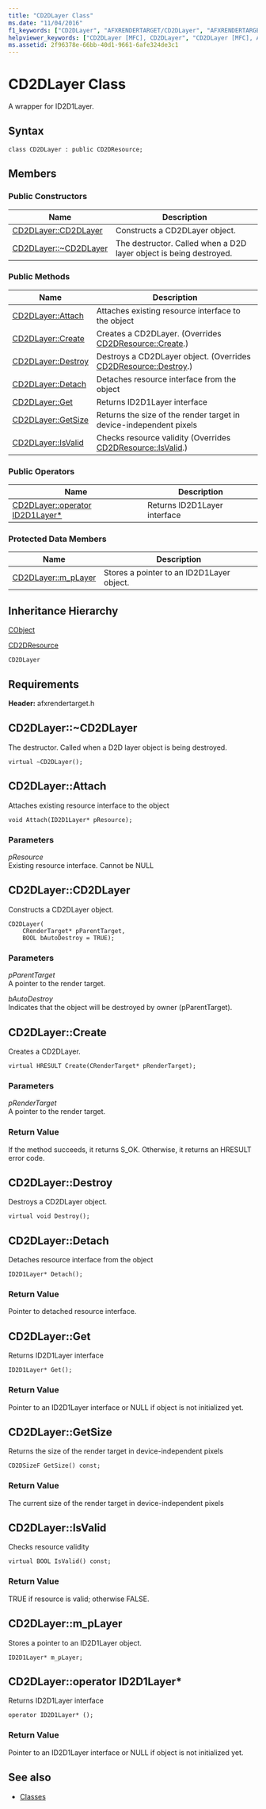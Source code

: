 ```yaml
---
title: "CD2DLayer Class"
ms.date: "11/04/2016"
f1_keywords: ["CD2DLayer", "AFXRENDERTARGET/CD2DLayer", "AFXRENDERTARGET/CD2DLayer::CD2DLayer", "AFXRENDERTARGET/CD2DLayer::Attach", "AFXRENDERTARGET/CD2DLayer::Create", "AFXRENDERTARGET/CD2DLayer::Destroy", "AFXRENDERTARGET/CD2DLayer::Detach", "AFXRENDERTARGET/CD2DLayer::Get", "AFXRENDERTARGET/CD2DLayer::GetSize", "AFXRENDERTARGET/CD2DLayer::IsValid", "AFXRENDERTARGET/CD2DLayer::m_pLayer"]
helpviewer_keywords: ["CD2DLayer [MFC], CD2DLayer", "CD2DLayer [MFC], Attach", "CD2DLayer [MFC], Create", "CD2DLayer [MFC], Destroy", "CD2DLayer [MFC], Detach", "CD2DLayer [MFC], Get", "CD2DLayer [MFC], GetSize", "CD2DLayer [MFC], IsValid", "CD2DLayer [MFC], m_pLayer"]
ms.assetid: 2f96378e-66bb-40d1-9661-6afe324de3c1
---
```

# CD2DLayer Class

A wrapper for ID2D1Layer.

## Syntax

```
class CD2DLayer : public CD2DResource;
```

## Members

### Public Constructors

|Name|Description|
|----------|-----------------|
|[CD2DLayer::CD2DLayer](#cd2dlayer)|Constructs a CD2DLayer object.|
|[CD2DLayer::~CD2DLayer](#_dtorcd2dlayer)|The destructor. Called when a D2D layer object is being destroyed.|

### Public Methods

|Name|Description|
|----------|-----------------|
|[CD2DLayer::Attach](#attach)|Attaches existing resource interface to the object|
|[CD2DLayer::Create](#create)|Creates a CD2DLayer. (Overrides [CD2DResource::Create](../../mfc/reference/cd2dresource-class.md#create).)|
|[CD2DLayer::Destroy](#destroy)|Destroys a CD2DLayer object. (Overrides [CD2DResource::Destroy](../../mfc/reference/cd2dresource-class.md#destroy).)|
|[CD2DLayer::Detach](#detach)|Detaches resource interface from the object|
|[CD2DLayer::Get](#get)|Returns ID2D1Layer interface|
|[CD2DLayer::GetSize](#getsize)|Returns the size of the render target in device-independent pixels|
|[CD2DLayer::IsValid](#isvalid)|Checks resource validity (Overrides [CD2DResource::IsValid](../../mfc/reference/cd2dresource-class.md#isvalid).)|

### Public Operators

|Name|Description|
|----------|-----------------|
|[CD2DLayer::operator ID2D1Layer*](#operator_id2d1layer_star)|Returns ID2D1Layer interface|

### Protected Data Members

|Name|Description|
|----------|-----------------|
|[CD2DLayer::m_pLayer](#m_player)|Stores a pointer to an ID2D1Layer object.|

## Inheritance Hierarchy

[CObject](../../mfc/reference/cobject-class.md)

[CD2DResource](../../mfc/reference/cd2dresource-class.md)

`CD2DLayer`

## Requirements

**Header:** afxrendertarget.h

##  <a name="_dtorcd2dlayer"></a>  CD2DLayer::~CD2DLayer

The destructor. Called when a D2D layer object is being destroyed.

```
virtual ~CD2DLayer();
```

##  <a name="attach"></a>  CD2DLayer::Attach

Attaches existing resource interface to the object

```
void Attach(ID2D1Layer* pResource);
```

### Parameters

*pResource*<br/>
Existing resource interface. Cannot be NULL

##  <a name="cd2dlayer"></a>  CD2DLayer::CD2DLayer

Constructs a CD2DLayer object.

```
CD2DLayer(
    CRenderTarget* pParentTarget,
    BOOL bAutoDestroy = TRUE);
```

### Parameters

*pParentTarget*<br/>
A pointer to the render target.

*bAutoDestroy*<br/>
Indicates that the object will be destroyed by owner (pParentTarget).

##  <a name="create"></a>  CD2DLayer::Create

Creates a CD2DLayer.

```
virtual HRESULT Create(CRenderTarget* pRenderTarget);
```

### Parameters

*pRenderTarget*<br/>
A pointer to the render target.

### Return Value

If the method succeeds, it returns S_OK. Otherwise, it returns an HRESULT error code.

##  <a name="destroy"></a>  CD2DLayer::Destroy

Destroys a CD2DLayer object.

```
virtual void Destroy();
```

##  <a name="detach"></a>  CD2DLayer::Detach

Detaches resource interface from the object

```
ID2D1Layer* Detach();
```

### Return Value

Pointer to detached resource interface.

##  <a name="get"></a>  CD2DLayer::Get

Returns ID2D1Layer interface

```
ID2D1Layer* Get();
```

### Return Value

Pointer to an ID2D1Layer interface or NULL if object is not initialized yet.

##  <a name="getsize"></a>  CD2DLayer::GetSize

Returns the size of the render target in device-independent pixels

```
CD2DSizeF GetSize() const;
```

### Return Value

The current size of the render target in device-independent pixels

##  <a name="isvalid"></a>  CD2DLayer::IsValid

Checks resource validity

```
virtual BOOL IsValid() const;
```

### Return Value

TRUE if resource is valid; otherwise FALSE.

##  <a name="m_player"></a>  CD2DLayer::m_pLayer

Stores a pointer to an ID2D1Layer object.

```
ID2D1Layer* m_pLayer;
```

##  <a name="operator_id2d1layer_star"></a>  CD2DLayer::operator ID2D1Layer*

Returns ID2D1Layer interface

```
operator ID2D1Layer* ();
```

### Return Value

Pointer to an ID2D1Layer interface or NULL if object is not initialized yet.

## See also

- [Classes](../../mfc/reference/mfc-classes.md)

